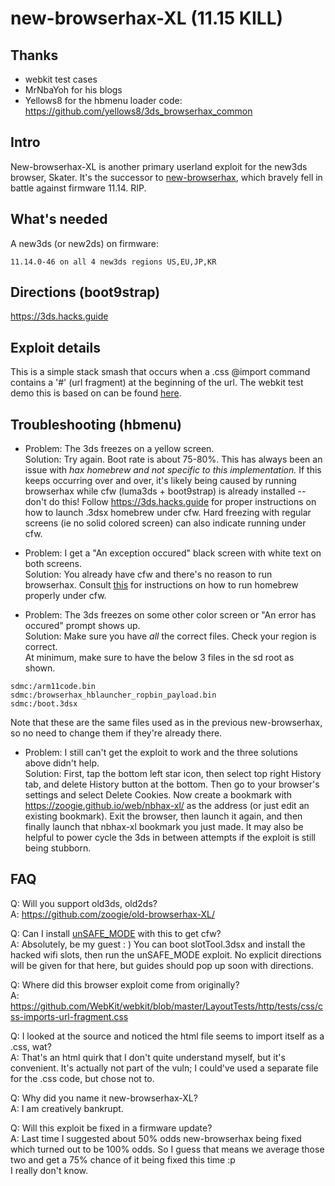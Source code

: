 # new-browserhax-XL (11.15 KILL)

## Thanks 
- webkit test cases 
- MrNbaYoh for his blogs
- Yellows8 for the hbmenu loader code: https://github.com/yellows8/3ds_browserhax_common

## Intro

New-browserhax-XL is another primary userland exploit for the new3ds browser, Skater. It's the successor to [new-browserhax](https://github.com/zoogie/new-browserhax), which bravely fell in battle against firmware 11.14. RIP.

## What's needed

A new3ds (or new2ds) on firmware:<br>
```
11.14.0-46 on all 4 new3ds regions US,EU,JP,KR
```

## Directions (boot9strap)

https://3ds.hacks.guide

## Exploit details

This is a simple stack smash that occurs when a .css @import command contains a '#' (url fragment) at the beginning of the url. The webkit test demo this is based on can be found [here](https://github.com/WebKit/webkit/blob/master/LayoutTests/http/tests/css/css-imports-url-fragment.css).

## Troubleshooting (hbmenu)

- Problem: The 3ds freezes on a yellow screen.<br>
Solution: Try again. Boot rate is about 75-80%. This has always been an issue with *hax homebrew and not specific to this implementation.* If this keeps occurring over and over, it's likely being caused by running browserhax while cfw (luma3ds + boot9strap) is already installed -- don't do this! Follow https://3ds.hacks.guide for proper instructions on how to launch .3dsx homebrew under cfw. Hard freezing with regular screens (ie no solid colored screen) can also indicate running under cfw.

- Problem: I get a "An exception occured" black screen with white text on both screens.<br>
Solution: You already have cfw and there's no reason to run browserhax. Consult [this](https://3ds.hacks.guide/finalizing-setup.html) for instructions on how to run homebrew properly under cfw.

- Problem: The 3ds freezes on some other color screen or "An error has occured" prompt shows up.<br>
Solution: Make sure you have *all* the correct files. Check your region is correct.<br>
At minimum, make sure to have the below 3 files in the sd root as shown.

```
sdmc:/arm11code.bin
sdmc:/browserhax_hblauncher_ropbin_payload.bin
sdmc:/boot.3dsx
```
Note that these are the same files used as in the previous new-browserhax, so no need to change them if they're already there.

- Problem: I still can't get the exploit to work and the three solutions above didn't help.<br>
Solution: First, tap the bottom left star icon, then select top right History tab, and delete History button at the bottom. Then go to your browser's settings and select Delete Cookies. Now create a bookmark with https://zoogie.github.io/web/nbhax-xl/ as the address (or just edit an existing bookmark). Exit the browser, then launch it again, and then finally launch that nbhax-xl bookmark you just made. It may also be helpful to power cycle the 3ds in between attempts if the exploit is still being stubborn.

## FAQ
Q: Will you support old3ds, old2ds?<br>
A: https://github.com/zoogie/old-browserhax-XL/

Q: Can I install [unSAFE_MODE](https://github.com/zoogie/unSAFE_MODE) with this to get cfw?<br>
A: Absolutely, be my guest : ) You can boot slotTool.3dsx and install the hacked wifi slots, then run the unSAFE_MODE exploit. No explicit directions will be given for that here, but guides should pop up soon with directions.

Q: Where did this browser exploit come from originally?<br>
A: https://github.com/WebKit/webkit/blob/master/LayoutTests/http/tests/css/css-imports-url-fragment.css

Q: I looked at the source and noticed the html file seems to import itself as a .css, wat?<br>
A: That's an html quirk that I don't quite understand myself, but it's convenient. It's actually not part of the vuln; I could've used a separate file for the .css code, but chose not to.

Q: Why did you name it new-browserhax-XL?<br>
A: I am creatively bankrupt.

Q: Will this exploit be fixed in a firmware update?<br>
A: Last time I suggested about 50% odds new-browserhax being fixed which turned out to be 100% odds. So I guess that means we average those two and get a 75% chance of it being fixed this time :p<br>I really don't know.
